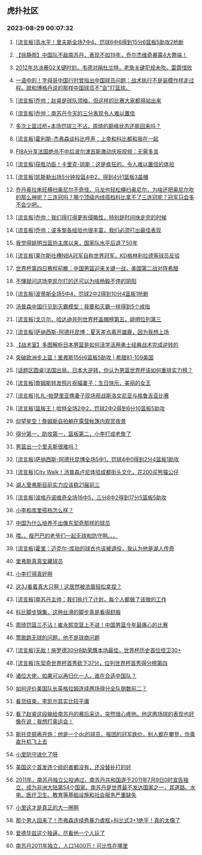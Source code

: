 ## 虎扑社区 
### 2023-08-29 00:07:32

1. [[流言板]高水平！里夫斯全场7中4，罚球6中6得到15分6篮板5助攻2抢断](https://bbs.hupu.com/61878734.html)

2. [【徐静雨】中国队不敌南苏丹，表现不如19年，乔尔杰维奇暴露4大弊端！](https://bbs.hupu.com/61875981.html)

3. [2012年总决赛G2关键时刻，韦德对飚杜兰特，老詹关键犯规未吹，雷霆惜败](https://bbs.hupu.com/61871885.html)

4. [一语中的！字母哥中国行时曾指出中国球员问题：战术执行不是装模作样走过程。就和博格丹说的那样中国球员不"会"打篮球。](https://bbs.hupu.com/61877815.html)

5. [[流言板]乔帅：赵睿是球队领袖，但这样的比赛大家都得站出来](https://bbs.hupu.com/61875123.html)

6. [[流言板]乔帅：南苏丹今天的三分表现令人难以置信](https://bbs.hupu.com/61874337.html)

7. [多次上篮过桥+本场罚球三不沾，周琦的巅峰状态还能回来吗？](https://bbs.hupu.com/61873749.html)

8. [[流言板]霍利斯-杰弗森谈科比呼声：上帝和科比都和我在一起](https://bbs.hupu.com/61876313.html)

9. [FIBA分享法国绝杀不中后波尔津吉斯激动庆祝视频：无需多言](https://bbs.hupu.com/61868321.html)

10. [[流言板]获胜功臣！卡里克-琼斯：这是疯狂的、令人难以置信的体验](https://bbs.hupu.com/61876044.html)

11. [[流言板]凯斯勒出场5分钟投篮4中2，得到4分1篮板3盖帽](https://bbs.hupu.com/61878870.html)

12. [乔丹奥拉朱旺横扫奥尼尔不奇怪，马龙也轻松横扫奥尼尔，为啥还把奥尼尔吹的那么神呢？三连冠吗？哪个顶级内线搭档科比拿不了三连冠呢？冠军只会多不会少吧。](https://bbs.hupu.com/61877145.html)

13. [[流言板]乔帅：我们得打得更有侵略性，特别是时间快走完的时候](https://bbs.hupu.com/61875560.html)

14. [[流言板]乔帅：波多黎各经验也很丰富，我们必须打出最佳表现](https://bbs.hupu.com/61875395.html)

15. [我觉得姚明当篮协主席以来，国家队水平后退了50年](https://bbs.hupu.com/61871651.html)

16. [[流言板]莱尔斯吐槽NBA冠军自称世界冠军，KD格林利拉德等球员反驳](https://bbs.hupu.com/61866082.html)

17. [世界杯第四日赛程前瞻：中国男篮迎来关键一战，美国第二战对阵希腊](https://bbs.hupu.com/61865913.html)

18. [不懂就问这场李凯尔打的还可以为啥杨毅不停的阴阳](https://bbs.hupu.com/61873585.html)

19. [[流言板]波蒂斯全场5中4，罚球2中2得到10分4篮板1抢断](https://bbs.hupu.com/61878881.html)

20. [汤普森中国行见到灭霸模型：我要和灭霸一样得到5个戒指](https://bbs.hupu.com/61868971.html)

21. [[流言板]戈贝尔、哈达迪并列世界杯盖帽榜第五，姚明位列第三](https://bbs.hupu.com/61877238.html)

22. [[流言板]萨纳西斯-阿德托昆博：夏天差点离开雄鹿，因为我想上场](https://bbs.hupu.com/61879005.html)

23. [【战术室】多图解析日本男篮是如何活学活用勇士经典战术完成逆转的](https://bbs.hupu.com/61865910.html)

24. [突破欧洲步上篮！里弗斯15分6篮板5助攻 | 希腊81-109美国](https://bbs.hupu.com/61879290.html)

25. [[话题区圆桌]法国出局，日本大逆转，你认为男篮世界杯该如何重排实力榜？](https://bbs.hupu.com/61866953.html)

26. [[流言板]詹姆斯转发照片祝福妻子：生日快乐，美丽的女王](https://bbs.hupu.com/61865496.html)

27. [[流言板]扎扎-帕楚里亚携妻子现场观战斯洛文尼亚与格鲁吉亚比赛](https://bbs.hupu.com/61877335.html)

28. [[流言板]篮板王！哈特全场2中2，罚球2中2得到6分10篮板5助攻](https://bbs.hupu.com/61878782.html)

29. [仰望星空！詹姆斯自拍躺在露营帐篷内观赏夜景](https://bbs.hupu.com/61866975.html)

30. [得分第一，助攻第一，篮板第二，小李打成老詹了](https://bbs.hupu.com/61878754.html)

31. [男篮出一个里夫斯很难吗？](https://bbs.hupu.com/61879247.html)

32. [[流言板]萨纳西斯-阿德托昆博全场5中1，罚球4中0得到2分4篮板1助攻](https://bbs.hupu.com/61879105.html)

33. [[流言板]City Walk！汤普森卢尼体验成都街头文化，花200买熊猫公仔](https://bbs.hupu.com/61875417.html)

34. [湖人里弗斯目前实力应该稳21届前三](https://bbs.hupu.com/61878417.html)

35. [[流言板]波格丹诺维奇全场16中5，三分8中2得到17分5篮板5助攻](https://bbs.hupu.com/61878048.html)

36. [小李和库里搭档怎么样？](https://bbs.hupu.com/61878558.html)

37. [中国为什么培养不出像东契奇那样的球员](https://bbs.hupu.com/61877468.html)

38. [喂。。瘦巴巴的老爷们一起无球和防守啊。。。](https://bbs.hupu.com/61878909.html)

39. [[流言板]霍里：迈克尔-库珀的球衣也该被退役，我认为他是湖人传奇](https://bbs.hupu.com/61876917.html)

40. [里弗斯真真宝藏球员](https://bbs.hupu.com/61877283.html)

41. [小李打得真好啊](https://bbs.hupu.com/61877315.html)

42. [这3J看着真大只啊！这居然被浓眉轻松拿捏？](https://bbs.hupu.com/61877631.html)

43. [[流言板]南苏丹主帅：我们执行了计划，每个人都做了该做的工作](https://bbs.hupu.com/61874476.html)

44. [科比脚步锦集、这种丝滑的脚步真是看得舒服](https://bbs.hupu.com/61877703.html)

45. [周琦罚篮三不沾！崔永熙空篮上不进！中国男篮今年最痛心的比赛](https://bbs.hupu.com/61877885.html)

46. [莺歌跑无球的问题，他不是球商问题](https://bbs.hupu.com/61878062.html)

47. [[流言板]无敌！施罗德30分8助荣膺本场最佳，世界杯历史首位控卫30+](https://bbs.hupu.com/61865683.html)

48. [[流言板]东契奇世界杯首秀砍下37分，位列世界杯首秀得分榜第四](https://bbs.hupu.com/61865850.html)

49. [诸位大佬，如果可以再归化一人，谁在合适中国队？](https://bbs.hupu.com/61877347.html)

50. [如何评价美国队长英格拉姆连续两场得分全队倒数前二？](https://bbs.hupu.com/61878788.html)

51. [看货结束，李凯尔其实比较平庸](https://bbs.hupu.com/61871810.html)

52. [看了赵睿这段输给南苏丹的赛后采访，突然很心疼他。他这两场球的表现也好像在说：我想打奥运会！](https://bbs.hupu.com/61877126.html)

53. [斯托克顿再开炮：他是一个dc的球员，报团的冠军跌价，别人都在攀登，你乘直升机飞上去](https://bbs.hupu.com/61867226.html)

54. [小里防守进化了呀](https://bbs.hupu.com/61878624.html)

55. [美国这个首发连个组织者都没有，还没替补打的好](https://bbs.hupu.com/61877561.html)

56. [2011年，南苏丹独立公投通过，南苏丹共和国遂于2011年7月9日0时宣告独立，成为非洲大陆第54个国家。南苏丹是世界最不发达国家之一，其道路、水电、医疗卫生、教育等基础设施和社会服务严重缺失](https://bbs.hupu.com/61878770.html)

57. [小里这才是真正的大一圈啊](https://bbs.hupu.com/61878847.html)

58. [那个男人回来了！杰弗森连续秀暴力虐框+科比式3+1绝平！真的太像了](https://bbs.hupu.com/61877497.html)

59. [爱德华兹这个独逼，尽看他一个人玩了](https://bbs.hupu.com/61878233.html)

60. [南苏丹2011年独立，人口1400万！可比性在哪里](https://bbs.hupu.com/61874419.html)

